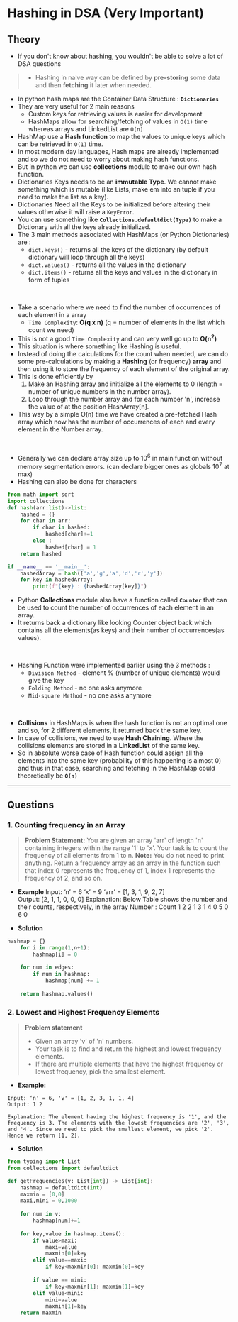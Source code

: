 # Hashing in DSA (Very Important)

## Theory 

- If you don't know about hashing, you wouldn't be able to solve a lot of DSA questions 
>- Hashing in naive way can be defined by **pre-storing** some data and then **fetching** it later when needed. 
- In python hash maps are the Container Data Structure : **`Dictionaries`**
- They are very useful for 2 main reasons 
  - Custom keys for retrieving values is easier for development 
  - HashMaps allow for searching/fetching of values in `O(1)` time whereas arrays and LinkedList are `O(n)`
- HashMap use a **Hash function** to map the values to unique keys which can be retrieved in `O(1)` time.
- In most modern day languages, Hash maps are already implemented and so we do not need to worry about making hash functions.
- But in python we can use **collections** module to make our own hash function.
- Dictionaries Keys needs to be an **immutable Type**. We cannot make something which is mutable (like Lists, make em into an tuple if you need to make the list as a key).
- Dictionaries Need all the Keys to be initialized before altering their values otherwise it will raise a `KeyError`.
- You can use something like **`Collections.defaultdict(Type)`** to make a Dictionary with all the keys already initialized.
- The 3 main methods associated with HashMaps (or Python Dictionaries) are : 
  - `dict.keys()` - returns all the keys of the dictionary (by default dictionary will loop through all the keys)
  - `dict.values()` - returns all the values in the dictionary 
  - `dict.items()` - returns all the keys and values in the dictionary in form of tuples


<br>

- Take a scenario where we need to find the number of occurrences of each element in a array
  - `Time Complexity`: **O(q x n)** (q = number of elements in the list which count we need)
- This is not a good `Time Complexity` and can very well go up to **O(n<sup>2</sup>)**
- This situation is where something like Hashing is useful.
- Instead of doing the calculations for the count when needed, we can do some pre-calculations by making a **Hashing** (or frequency) **array** and then using it to store the frequency of each element of the original array.
- This is done efficiently by 
    1. Make an Hashing array and initialize all the elements to 0 (length = number of unique numbers in the number array).   
    2. Loop through the number array and for each number 'n', increase the value of at the position HashArray[n].
- This way by a simple O(n) time we have created a pre-fetched Hash array which now has the number of occurrences of each and every element in the Number array.

<br>

- Generally we can declare array size up to 10<sup>6</sup> in main function without memory segmentation errors. (can declare bigger ones as globals 10<sup>7</sup> at max)
- Hashing can also be done for characters
```python
from math import sqrt
import collections
def hash(arr:list)->list:
    hashed = {}
    for char in arr:
        if char in hashed:
            hashed[char]+=1
        else :
            hashed[char] = 1
    return hashed

if __name__ == '__main__':
    hashedArray = hash(['a','g','a','d','r','y'])
    for key in hashedArray:
        print(f"{key} : {hashedArray[key]}")
```
- Python **Collections** module also have a function called **`Counter`** that can be used to count the number of occurrences of each element in an array.
- It returns back a dictionary like looking Counter object back which contains all the elements(as keys) and their number of occurrences(as values).
  
<br>


- Hashing Function were implemented earlier using the 3 methods : 
  - `Division Method` - element % (number of unique elements) would give the key
  - `Folding Method` - no one asks anymore
  - `Mid-square Method` - no one asks anymore

<br>

- **Collisions** in HashMaps is when the hash function is not an optimal one and so, for 2 different elements, it returned back the same key.
- In case of collisions, we need to use **Hash Chaining**. Where the collisions elements are stored in a **LinkedList** of the same key. 
- So in absolute worse case of Hash function could assign all the elements into the same key (probability of this happening is almost 0) and thus in that case, searching and fetching in the HashMap could theoretically be **`O(n)`**

---

## Questions 

### 1. Counting frequency in an Array

> **Problem Statement:** 
> You are given an array 'arr' of length 'n' containing integers within the range '1' to 'x'.
>Your task is to count the frequency of all elements from 1 to n.
>**Note:**
>You do not need to print anything. Return a frequency array as an array in the function such that index 0 represents the frequency of 1, index 1 represents the frequency of 2, and so on.

- **Example**
Input: ‘n’ = 6 ‘x’ = 9 ‘arr’ = [1, 3, 1, 9, 2, 7]    
Output: [2, 1, 1, 0, 0, 0]
Explanation: Below Table shows the number and their counts, respectively, in the array
Number :        Count 
 1                2
 2                1
 3                1
 4                0
 5                0
 6                0

- **Solution**
```python 
hashmap = {}
    for i in range(1,n+1):
        hashmap[i] = 0
        
    for num in edges:
        if num in hashmap:
            hashmap[num] += 1
        
    return hashmap.values()
```

### 2. Lowest and Highest Frequency Elements

> **Problem statement**
>- Given an array 'v' of 'n' numbers.
>- Your task is to find and return the highest and lowest frequency elements.
>- If there are multiple elements that have the highest frequency or lowest frequency, pick the smallest element.


- **Example:**
```
Input: ‘n' = 6, 'v' = [1, 2, 3, 1, 1, 4]
Output: 1 2

Explanation: The element having the highest frequency is '1', and the frequency is 3. The elements with the lowest frequencies are '2', '3', and '4'. Since we need to pick the smallest element, we pick '2'. Hence we return [1, 2].
```
- **Solution**
```python 
from typing import List
from collections import defaultdict

def getFrequencies(v: List[int]) -> List[int]: 
    hashmap = defaultdict(int)
    maxmin = [0,0]
    maxi,mini = 0,1000 
    
    for num in v:
        hashmap[num]+=1
    
    for key,value in hashmap.items():
        if value>maxi:
            maxi=value
            maxmin[0]=key
        elif value==maxi:
            if key<maxmin[0]: maxmin[0]=key 
        
        if value == mini:
            if key<maxmin[1]: maxmin[1]=key
        elif value<mini:
            mini=value
            maxmin[1]=key
    return maxmin
```